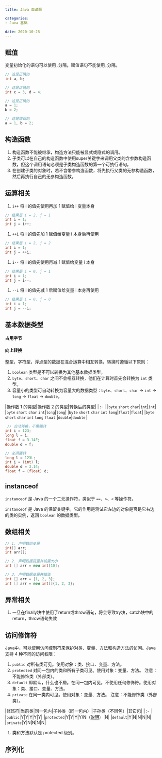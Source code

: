 ```yaml
---
title: Java 面试题

categories:
- Java 基础

date: 2020-10-28
---
```


## 赋值
变量初始化的语句可以使用`,`分隔，赋值语句不能使用`,`分隔。

```java
// 这是正确的
int a, b;

// 这是正确的
int c = 3, d = 4;

// 这是正确的
a = 1;
b = 2;

// 这是错误的
a = 1, b = 2;
```

## 构造函数
1. 构造函数不能被继承，构造方法只能被显式或隐式的调用。
1. 子类可以在自己的构造函数中使用super关键字来调用父类的含参数构造函数，但这个调用语句必须是子类构造函数的第一个可执行语句。
1. 在创建子类的对象时，若不含带参构造函数，将先执行父类的无参构造函数，然后再执行自己的无参构造函数。

## 运算相关
1. `i++` 将 i 的值先使用再加 1 赋值给 i 变量本身

```java
// 结果是 i = 2, j = 1
int i = 1;
int j = i++;
```

1. `++i` 将 i 的值先加 1 赋值给变量 i 本身后再使用

```java
// 结果是 i = 2, j = 2
int i = 1;
int j = ++i;
```

1. `i--` 将 i 的值先使用再减 1 赋值给变量 i 本身

```java
// 结果是 i = 0, j = 1
int i = 1;
int j = i--;
```

1. `--i` 将 i 的值先减 1 后赋值给变量 i 本身再使用

```java
// 结果是 i = 0, j = 0
int i = 1;
int j = --i;
```

## 基本数据类型

#### 占用字节


#### 向上转换
整型，字符型，浮点型的数据在混合运算中相互转换，转换时遵循以下原则：
1. `boolean` 类型是不可以转换为其他基本数据类型。
1. `byte`、`short`、`char` 之间不会相互转换，他们在计算时首先会转换为 `int` 类型。
1. 容量小的类型可自动转换为容量大的数据类型：`byte`、`short`、`char` → `int` → `long` → `float` → `double`。

|操作数 1 的类型|操作数 2 的类型|转换后的类型|
| :- |
|`byte` `short` `char`|`int`|`int`|
|`byte` `short` `char` `int`|`long`|`long`|
|`byte` `short` `char` `int` `long`|`float`|`float`|
|`byte` `short` `char` `int` `long` `float` |`double`|`double`|

```java
 // 自动转换，不需强转
int i = 123;
long l = i;        
float f = 3.14F;
double d = f;

// 必须强转
long l = 123L;
int i = (int) l;
double d = 3.14;
float f = (float) d;
```

## instanceof
`instanceof` 是 Java 的一个二元操作符，类似于 `==`、`>`、`<` 等操作符。

`instanceof` 是 Java 的保留关键字。它的作用是测试它左边的对象是否是它右边的类的实例，返回 `boolean` 的数据类型。

## 数组相关
```java
// 1. 声明数组变量
int[] arr;
int arr[];

// 2. 声明数据变量并设置大小
int [] arr = new int[10];

// 3. 声明数据变量并赋值
int [] arr = {1, 2, 3};
int [] arr = new int[]{1, 2, 3};
```

## 异常相关
1. 一旦在finally块中使用了return或throw语句，将会导致try块，catch块中的return，throw语句失效

## 访问修饰符
Java中，可以使用访问控制符来保护对类、变量、方法和构造方法的访问。Java 支持 4 种不同的访问权限：
1. `public` 对所有类可见。使用对象：类、接口、变量、方法。
1. `protected` 对同一包内的类和所有子类可见。使用对象：变量、方法。 注意：不能修饰类（外部类）。
1. `default` 即默认，什么也不屑。在同一包内可见，不使用任何修饰符。使用对象：类、接口、变量、方法。
1. `private` 在同一类内可见。使用对象：变量、方法。 注意：不能修饰类（外部类）。

|修饰符|当前类|同一包内|子孙类（同一包内）|子孙类（不同包）|其它包|
| :- |
|`public`|Y|Y|Y|Y|Y|
|`protected`|Y|Y|Y|Y/N（[说明](https://www.runoob.com/java/java-modifier-types.html#protected-desc)）|N|
|`default`|Y|N|N|N|N|
|`private`|Y|N|N|N|N|

1. 类和方法默认是 protected 级别。

## 序列化
